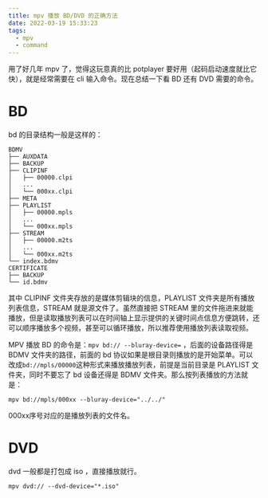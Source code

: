 ```yaml
---
title: mpv 播放 BD/DVD 的正确方法
date: 2022-03-19 15:33:23
tags: 
  - mpv
  - command
---
```


用了好几年 mpv 了，觉得这玩意真的比 potplayer 要好用（起码启动速度就比它快），就是经常需要在 cli 输入命令。现在总结一下看 BD 还有 DVD 需要的命令。

<!-- more -->

# BD

bd 的目录结构一般是这样的：

````
BDMV
├── AUXDATA
├── BACKUP
├── CLIPINF
│   ├── 00000.clpi
│   ...
│   └── 000xx.clpi
├── META
├── PLAYLIST
│   ├── 00000.mpls
│   ...
│   └── 000xx.mpls
├── STREAM
│   ├── 00000.m2ts
│   ...
│   └── 000xx.m2ts
└── index.bdmv
CERTIFICATE
├── BACKUP
└── id.bdmv
````

其中 CLIPINF 文件夹存放的是媒体剪辑块的信息，PLAYLIST 文件夹是所有播放列表信息，STREAM 就是源文件了。虽然直接把 STREAM 里的文件拖进来就能播放，但是读取播放列表可以在时间轴上显示提供的关键时间点信息方便跳转，还可以顺序播放多个视频，甚至可以循环播放，所以推荐使用播放列表读取视频。

MPV 播放 BD 的命令是：`mpv bd:// --bluray-device=` ，后面的设备路径得是 BDMV 文件夹的路径，前面的 bd 协议如果是根目录则播放的是开始菜单。可以改成`bd://mpls/00000`这种形式来播放播放列表，前提是当前目录是 PLAYLIST 文件夹，同时不要忘了 bd 设备还得是 BDMV 文件夹。那么按列表播放的方法就是：

```mpv bd://mpls/000xx --bluray-device="../../"```

000xx序号对应的是播放列表的文件名。

# DVD

dvd 一般都是打包成 iso ，直接播放就行。

```
mpv dvd:// --dvd-device="*.iso"
```

